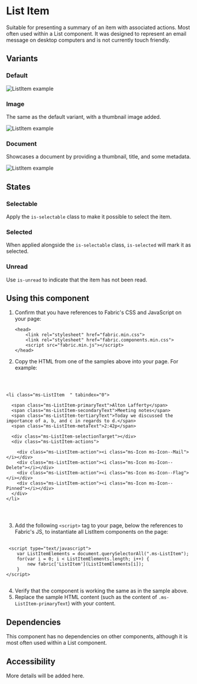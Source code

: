 # List Item
Suitable for presenting a summary of an item with associated actions. Most often used within a List component. It was designed to represent an email message on desktop computers and is not currently touch friendly.

## Variants

### Default


![ListItem example](https://raw.githubusercontent.com/OfficeDev/office-ui-fabric-js/master/ghdocs/component_images/ListItem-default.png)


### Image
The same as the default variant, with a thumbnail image added.



![ListItem example](https://raw.githubusercontent.com/OfficeDev/office-ui-fabric-js/master/ghdocs/component_images/ListItem-image.png)


### Document
Showcases a document by providing a thumbnail, title, and some metadata.


![ListItem example](https://raw.githubusercontent.com/OfficeDev/office-ui-fabric-js/master/ghdocs/component_images/ListItem-document.png)


## States

### Selectable
Apply the `is-selectable` class to make it possible to select the item.


### Selected
When applied alongside the `is-selectable` class, `is-selected` will mark it as selected.


### Unread
Use `is-unread` to indicate that the item has not been read.


## Using this component
1. Confirm that you have references to Fabric's CSS and JavaScript on your page:
    ```
    <head>
        <link rel="stylesheet" href="fabric.min.css">
        <link rel="stylesheet" href="fabric.components.min.css">
        <script src="fabric.min.js"></script>
    </head>
    ```
2. Copy the HTML from one of the samples above into your page. For example:

<pre>
    <code>
 

&lt;li class&#x3D;&quot;ms-ListItem  &quot; tabindex&#x3D;&quot;0&quot;&gt;
  
  &lt;span class&#x3D;&quot;ms-ListItem-primaryText&quot;&gt;Alton Lafferty&lt;/span&gt;
  &lt;span class&#x3D;&quot;ms-ListItem-secondaryText&quot;&gt;Meeting notes&lt;/span&gt;
  &lt;span class&#x3D;&quot;ms-ListItem-tertiaryText&quot;&gt;Today we discussed the importance of a, b, and c in regards to d.&lt;/span&gt;
  &lt;span class&#x3D;&quot;ms-ListItem-metaText&quot;&gt;2:42p&lt;/span&gt;
  
  &lt;div class&#x3D;&quot;ms-ListItem-selectionTarget&quot;&gt;&lt;/div&gt;
  &lt;div class&#x3D;&quot;ms-ListItem-actions&quot;&gt;
    
    &lt;div class&#x3D;&quot;ms-ListItem-action&quot;&gt;&lt;i class&#x3D;&quot;ms-Icon ms-Icon--Mail&quot;&gt;&lt;/i&gt;&lt;/div&gt;
    &lt;div class&#x3D;&quot;ms-ListItem-action&quot;&gt;&lt;i class&#x3D;&quot;ms-Icon ms-Icon--Delete&quot;&gt;&lt;/i&gt;&lt;/div&gt;
    &lt;div class&#x3D;&quot;ms-ListItem-action&quot;&gt;&lt;i class&#x3D;&quot;ms-Icon ms-Icon--Flag&quot;&gt;&lt;/i&gt;&lt;/div&gt;
    &lt;div class&#x3D;&quot;ms-ListItem-action&quot;&gt;&lt;i class&#x3D;&quot;ms-Icon ms-Icon--Pinned&quot;&gt;&lt;/i&gt;&lt;/div&gt;
  &lt;/div&gt;
&lt;/li&gt;


    </code>
</pre>

3. Add the following `<script>` tag to your page, below the references to Fabric's JS, to instantiate all ListItem components on the page:

<pre>
    <code>
 &lt;script type&#x3D;&quot;text/javascript&quot;&gt;
    var ListItemElements &#x3D; document.querySelectorAll(&quot;.ms-ListItem&quot;);
    for(var i &#x3D; 0; i &lt; ListItemElements.length; i++) {
        new fabric[&#x27;ListItem&#x27;](ListItemElements[i]);
    }
&lt;/script&gt;
    </code>
</pre>

4. Verify that the component is working the same as in the sample above.
5. Replace the sample HTML content (such as the content of `.ms-ListItem-primaryText`) with your content.

## Dependencies
This component has no dependencies on other components, although it is most often used within a List component.

## Accessibility
More details will be added here.


<script type="text/javascript">
    var ListItemElements = document.querySelectorAll(".ms-ListItem");
    for(var i = 0; i < ListItemElements.length; i++) {
        new fabric['ListItem'](ListItemElements[i]);
    }
</script>
